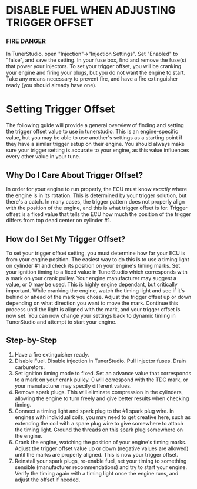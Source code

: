 # **DISABLE FUEL WHEN ADJUSTING TRIGGER OFFSET** #

### FIRE DANGER ###

In TunerStudio, open "Injection"->"Injection Settings". Set "Enabled" to "false", and save the setting. In your fuse box, find and remove the fuse(s) that power your injectors. To set your trigger offset, you will be cranking your engine and firing your plugs, but you do not want the engine to start. Take any means necessary to prevent fire, and have a fire extinguisher ready (you should already have one).


# Setting Trigger Offset #
The following guide will provide a general overview of finding and setting the trigger offset value to use in tunerstudio. This is an engine-specific value, but you may be able to use another's settings as a starting point if they have a similar trigger setup on their engine. You should always make sure your trigger setting is accurate to your engine, as this value influences every other value in your tune.

## Why Do I Care About Trigger Offset? ##
In order for your engine to run properly, the ECU must know *exactly* where the engine is in its rotation. This is determined by your trigger solution, but there's a catch. In many cases, the trigger pattern does not properly align with the position of the engine, and this is what trigger offset is for. Trigger offset is a fixed value that tells the ECU how much the position of the trigger differs from top dead center on cylinder #1.

## How do I Set My Trigger Offset? ##
To set your trigger offset setting, you must determine how far your ECU is from your engine position. The easiest way to do this is to use a timing light on cylinder #1 and check its position on your engine's timing marks. Set your ignition timing to a fixed value in TunerStudio which corresponds with a mark on your crank pulley. Your engine manufacturer may suggest a value, or 0 may be used. This is highly engine dependant, but critically important. While cranking the engine, watch the timing light and see if it's behind or ahead of the mark you chose. Adjust the trigger offset up or down depending on what direction you want to move the mark. Continue this process until the light is aligned with the mark, and your trigger offset is now set. You can now change your settings back to dynamic timing in TunerStudio and attempt to start your engine.

## Step-by-Step ##

1. Have a fire extinguisher ready.
2. Disable Fuel. Disable injection in TunerStudio. Pull injector fuses. Drain carburetors.
3. Set ignition timing mode to fixed. Set an advance value that corresponds to a mark on your crank pulley. 0 will correspond with the TDC mark, or your manufacturer may specify different values.
4. Remove spark plugs. This will eliminate compression in the cylinders, allowing the engine to turn freely and give better results when checking timing.
5. Connect a timing light and spark plug to the #1 spark plug wire. In engines with individual coils, you may need to get creative here, such as extending the coil with a spare plug wire to give somewhere to attach the timing light. Ground the threads on this spark plug somewhere on the engine.
6. Crank the engine, watching the position of your engine's timing marks. Adjust the trigger offset value up or down (negative values are allowed) until the marks are properly aligned. This is now your trigger offset.
7. Reinstall your spark plugs, re-enable fuel, set your timing to something sensible (manufacturer recommendations) and try to start your engine. Verify the timing again with a timing light once the engine runs, and adjust the offset if needed.
